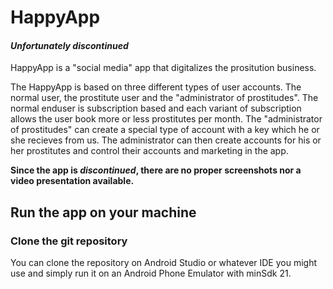 # HappyApp

#### _Unfortunately discontinued_

HappyApp is a "social media" app that digitalizes the prositution business.

The HappyApp is based on three different types of user accounts. The normal user, the prostitute user and the "administrator of prostitudes". The normal enduser is subscription based and each variant of subscription allows the user book more or less prostitutes per month. The "administrator of prostitudes" can create a special type of account with a key which he or she recieves from us. The administrator can then create accounts for his or her prostitutes and control their accounts and marketing in the app.

**Since the app is _discontinued_, there are no proper screenshots nor a video presentation available.**

## Run the app on your machine

### Clone the git repository

You can clone the repository on Android Studio or whatever IDE you might use and simply run it on an Android Phone Emulator with minSdk 21.
